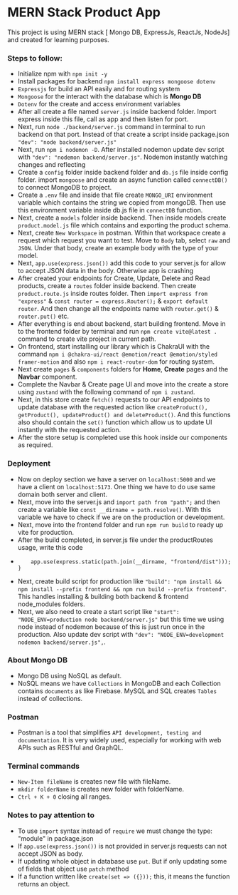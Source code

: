 # **MERN Stack Product App**

This project is using MERN stack [ Mongo DB, ExpressJs, ReactJs, NodeJs] and created for learning purposes.

### **Steps to follow:**

-   Initialize npm with `npm init -y`
-   Install packages for backend `npm install express mongoose dotenv`
-   `Expressjs` for build an API easily and for routing system
-   `Mongoose` for the interact with the database which is **Mongo DB**
-   `Dotenv` for the create and access environment variables
-   After all create a file named `server.js` inside backend folder. Import express inside this file, call as app and then listen for port.
-   Next, run `node ./backend/server.js` command in terminal to run backend on that port. Instead of that create a script inside package.json `"dev": "node backend/server.js"`
-   Next, run `npm i nodemon -D`. After installed nodemon update dev script with `"dev": "nodemon backend/server.js"`. Nodemon instantly watching changes and reflecting
-   Create a `config` folder inside backend folder and `db.js` file inside config folder. import `mongoose` and create an async function called `connectDB()` to connect MongoDB to project.
-   Create a `.env` file and inside that file create `MONGO_URI` environment variable which contains the string we copied from mongoDB. Then use this environment variable inside db.js file in `connectDB` function.
-   Next, create a `models` folder inside backend. Then inside models create `product.model.js` file which contains and exporting the product schema.
-   Next, create `New Workspace` in postman. Within that workspace create a request which request you want to test. Move to `Body` tab, select `raw` and `JSON`. Under that body, create an example body with the type of your model.
-   Next, `app.use(express.json())` add this code to your server.js for allow to accept JSON data in the body. Otherwise app is crashing
-   After created your endpoints for Create, Update, Delete and Read products, create a `routes` folder inside backend. Then create `product.route.js` inside routes folder. Then `import express from "express"` & `const router = express.Router();` & `export default router`. And then change all the endpoints name with `router.get()` & `router.put()` etc.
-   After everything is end about backend, start building frontend. Move in to the frontend folder by terminal and run `npm create vite@latest .` command to create vite project in current path.
-   On frontend, start installing our library which is ChakraUI with the command `npm i @chakra-ui/react @emotion/react @emotion/styled framer-motion` and also `npm i react-router-dom` for routing system.
-   Next create `pages` & `components` folders for **Home**, **Create** pages and the **Navbar** component.
-   Complete the Navbar & Create page UI and move into the create a store using `zustand` with the following command of `npm i zustand`.
-   Next, in this store create `fetch()` requests to our API endpoints to update database with the requested action like `createProduct(), getProduct(), updateProduct() and deleteProduct()`. And this functions also should contain the `set()` function which allow us to update UI instantly with the requested action.
-   After the store setup is completed use this hook inside our components as required.

### **Deployment**

-   Now on deploy section we have a server on `localhost:5000` and we have a client on `localhost:5173`. One thing we have to do use same domain both server and client.
-   Next, move into the server.js and `import path from "path";` and then create a variable like `const __dirname = path.resolve()`. With this variable we have to check if we are on the production or development.
-   Next, move into the frontend folder and run `npm run build` to ready up vite for production.
-   After the build completed, in server.js file under the productRoutes usage, write this code
-   ```if (process.env.NODE_ENV === "production") {
        app.use(express.static(path.join(__dirname, "frontend/dist")));
    }
    ```
-   Next, create build script for production like `"build": "npm install && npm install --prefix frontend && npm run build --prefix frontend"`. This handles installing & building both backend & frontend node_modules folders.
-   Next, we also need to create a start script like `"start": "NODE_ENV=production node backend/server.js"` but this time we using node instead of nodemon because of this is just run once in the production. Also update dev script with `"dev": "NODE_ENV=development nodemon backend/server.js",`.

### **About Mongo DB**

-   Mongo DB using NoSQL as default.
-   NoSQL means we have `Collections` in MongoDB and each Collection contains `documents` as like Firebase. MySQL and SQL creates `Tables` instead of collections.

### **Postman**

-   Postman is a tool that simplifies `API development, testing and documentation`. It is very widely used, especially for working with web APIs such as RESTful and GraphQL.

### **Terminal commands**

-   `New-Item fileName` is creates new file with fileName.
-   `mkdir folderName` is creates new folder with folderName.
-   `Ctrl + K + 0` closing all ranges.

### **Notes to pay attention to**

-   To use `import` syntax instead of `require` we must change the type: "module" in package.json
-   If `app.use(express.json())` is not provided in server.js requests can not accept JSON as body.
-   If updating whole object in database use `put`. But if only updating some of fields that object use `patch` method
-   If a function written like `create(set => ({}));` this, it means the function returns an object.
